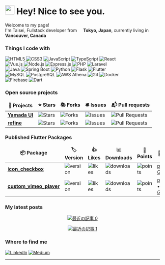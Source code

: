 <h1><img src="https://emojis.slackmojis.com/emojis/images/1643510423/51045/blobbongos.gif?1643510423" width="30"/> Hey! Nice to see you.</h1>

<p>Welcome to my page! </br> I'm Taisei, Fullstack developer from <!-- 日本の国旗 -->
<img src="https://cdn-icons-png.flaticon.com/128/197/197604.png" width="13"/> <b>Tokyo, Japan</b>, currently living in 
<img src="https://cdn-icons-png.flaticon.com/128/16022/16022020.png" width="13"/> <b>Vancouver, Canada</b>

<h3>Things I code with</h3>
<p>
    <img alt="HTML5" src="https://img.shields.io/badge/-HTML5-E34F26?style=flat-square&logo=html5&logoColor=white" />
    <img alt="CSS3" src="https://img.shields.io/badge/-CSS3-1572B6?style=flat-square&logo=css3&logoColor=white" />
    <img alt="JavaScript" src="https://img.shields.io/badge/-JavaScript-F7DF1E?style=flat-square&logo=javascript&logoColor=black" />
    <img alt="TypeScript" src="https://img.shields.io/badge/-TypeScript-007ACC?style=flat-square&logo=typescript&logoColor=white" />
    <img alt="React" src="https://img.shields.io/badge/-React-45b8d8?style=flat-square&logo=react&logoColor=white" />
    <br />
    <img alt="Vue.js" src="https://img.shields.io/badge/-Vue.js-4FC08D?style=flat-square&logo=vue.js&logoColor=white" />
    <img alt="Node.js" src="https://img.shields.io/badge/-Node.js-43853d?style=flat-square&logo=Node.js&logoColor=white" />
    <img alt="Express.js" src="https://img.shields.io/badge/-Express.js-000000?style=flat-square&logo=express&logoColor=white" />
    <img alt="PHP" src="https://img.shields.io/badge/-PHP-777BB4?style=flat-square&logo=php&logoColor=white" />
    <img alt="Laravel" src="https://img.shields.io/badge/-Laravel-FF2D20?style=flat-square&logo=laravel&logoColor=white" />
    <br />
    <img alt="Java" src="https://img.shields.io/badge/-Java-ED8B00?style=flat-square&logo=openjdk&logoColor=white" />
    <img alt="Spring Boot" src="https://img.shields.io/badge/-Spring_Boot-6DB33F?style=flat-square&logo=spring-boot&logoColor=white" />
    <img alt="Python" src="https://img.shields.io/badge/-Python-3776AB?style=flat-square&logo=python&logoColor=white" />
    <img alt="Flask" src="https://img.shields.io/badge/-Flask-000000?style=flat-square&logo=flask&logoColor=white" />
    <img alt="Flutter" src="https://img.shields.io/badge/-Flutter-02569B?style=flat-square&logo=flutter&logoColor=white" />
    <br />
    <img alt="MySQL" src="https://img.shields.io/badge/-MySQL-4479A1?style=flat-square&logo=mysql&logoColor=white" />
    <img alt="PostgreSQL" src="https://img.shields.io/badge/-PostgreSQL-336791?style=flat-square&logo=postgresql&logoColor=white" />
    <img alt="AWS Athena" src="https://img.shields.io/badge/-AWS_Athena-FF9900?style=flat-square&logo=amazon-aws&logoColor=white" />
    <img alt="Git" src="https://img.shields.io/badge/-Git-F05032?style=flat-square&logo=git&logoColor=white" />
    <img alt="Docker" src="https://img.shields.io/badge/-Docker-46a2f1?style=flat-square&logo=docker&logoColor=white" />
    <br />
    <img alt="Firebase" src="https://img.shields.io/badge/-Firebase-FFCA28?style=flat-square&logo=firebase&logoColor=black" />
    <img alt="Dart" src="https://img.shields.io/badge/-Dart-0175C2?style=flat-square&logo=dart&logoColor=white" />
</p>
<h3>Open source projects</h3>
<table>
    <thead align="center">
        <tr border: none;>
            <td><b>🎁 Projects</b></td>
            <td><b>⭐ Stars</b></td>
            <td><b>📚 Forks</b></td>
            <td><b>🛎 Issues</b></td>
            <td><b>📬 Pull requests</b></td>
        </tr>
    </thead>
    <tbody>
        <tr>
            <td><a href="https://github.com/yamada-ui"><b>Yamada UI</b></a></td>
            <td><img alt="Stars" src="https://img.shields.io/github/stars/yamada-ui?style=flat-square&labelColor=343b41"/></td>
            <td><img alt="Forks" src="https://img.shields.io/github/forks/yamada-ui/yamada-ui?style=flat-square&labelColor=343b41"/></td>
            <td><img alt="Issues" src="https://img.shields.io/github/issues/yamada-ui/yamada-ui?style=flat-square&labelColor=343b41"/></td>
            <td><img alt="Pull Requests" src="https://img.shields.io/github/issues-pr/yamada-ui/yamada-ui?style=flat-square&labelColor=343b41"/></td>
        </tr>
        <tr>
            <td><a href="https://github.com/refinedev/refine"><b>refine</b></a></td>
            <td><img alt="Stars" src="https://img.shields.io/github/stars/refinedev/refine?style=flat-square&labelColor=343b41"/></td>
            <td><img alt="Forks" src="https://img.shields.io/github/forks/refinedev/refine?style=flat-square&labelColor=343b41"/></td>
            <td><img alt="Issues" src="https://img.shields.io/github/issues/refinedev/refine?style=flat-square&labelColor=343b41"/></td>
            <td><img alt="Pull Requests" src="https://img.shields.io/github/issues-pr/refinedev/refine?style=flat-square&labelColor=343b41"/></td>
        </tr>
    </tbody>
</table>
<h3>Published Flutter Packages</h3>
<table>
  <thead align="center">
    <tr border: none;>
      <td><b>📦 Package</b></td>
      <td><b>🏷️ Version</b></td>
      <td><b>👍 Likes</b></td>
      <td><b>📊 Downloads</b></td>
      <td><b>🎯 Points</b></td>
      <td><b>🔗 Links</b></td>
    </tr>
  </thead>
  <tbody>
    <tr>
      <td>
        <a href="https://pub.dev/packages/icon_checkbox"><b>icon_checkbox</b></a>
      </td>
      <td><img alt="version" src="https://img.shields.io/pub/v/icon_checkbox?style=flat-square&labelColor=343b41&color=blue"/></td>
      <td><img alt="likes" src="https://img.shields.io/pub/likes/icon_checkbox?style=flat-square&labelColor=343b41&color=red"/></td>
      <td><img alt="downloads" src="https://img.shields.io/pub/dm/icon_checkbox?style=flat-square&labelColor=343b41&color=green"/></td>
      <td><img alt="points" src="https://img.shields.io/pub/points/icon_checkbox?style=flat-square&labelColor=343b41&color=orange"/></td>
      <td>
        <a href="https://pub.dev/packages/icon_checkbox">pub.dev</a>
        <a href="https://github.com/taiseiiiii/icon_checkbox">GitHub</a>
      </td>
    </tr>
    <tr>
      <td>
        <a href="https://pub.dev/packages/custom_vimeo_player"><b>custom_vimeo_player</b></a>
      </td>
      <td><img alt="version" src="https://img.shields.io/pub/v/custom_vimeo_player?style=flat-square&labelColor=343b41&color=blue"/></td>
      <td><img alt="likes" src="https://img.shields.io/pub/likes/custom_vimeo_player?style=flat-square&labelColor=343b41&color=red"/></td>
      <td><img alt="downloads" src="https://img.shields.io/pub/dm/custom_vimeo_player?style=flat-square&labelColor=343b41&color=green"/></td>
      <td><img alt="points" src="https://img.shields.io/pub/points/custom_vimeo_player?style=flat-square&labelColor=343b41&color=orange"/></td>
      <td>
        <a href="https://pub.dev/packages/custom_vimeo_player">pub.dev</a> •
        <a href="https://github.com/taiseiiiii/custom_vimeo_player">GitHub</a>
      </td>
    </tr>
  </tbody>
</table>
<h3>My latest posts</h3>
<p align = "center" > 
  <a target = "_blank"  href = "https://github-readme-medium-recent-article.vercel.app/medium/@isemiya.0509/0" > 
    <img  src = "https://github-readme-medium-recent-article.vercel.app/medium/@isemiya.0509/0"  alt = "最近の記事 0" > 
  </a> 
</p>

<p align = "center" >
    <a target = "_blank" href = "https://github-readme-medium-recent-article.vercel.app/medium/@isemiya.0509/1" >
        <img src = "https://github-readme-medium-recent-article.vercel.app/medium/@isemiya.0509/1" alt = "最近の記事 1" >
    </a>
</p>

<h3>Where to find me</h3>
<p><a href="in/taisei-miyazaki-14595b304" target="_blank"><img alt="LinkedIn" src="https://img.shields.io/badge/linkedin-%230077B5.svg?&style=for-the-badge&logo=linkedin&logoColor=white" /></a> <a href="https://medium.com/@isemiya.0509" target="_blank"><img alt="Medium" src="https://img.shields.io/badge/medium-%2312100E.svg?&style=for-the-badge&logo=medium&logoColor=white" /></a>

---

